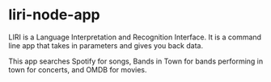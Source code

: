 # liri-node-app

LIRI is a Language Interpretation and Recognition Interface. It is a command line app that takes in parameters and gives you back data.

This app searches Spotify for songs, Bands in Town for bands performing in town for concerts, and OMDB for movies. 

